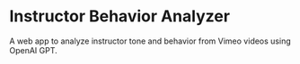 # Instructor Behavior Analyzer

A web app to analyze instructor tone and behavior from Vimeo videos using OpenAI GPT.